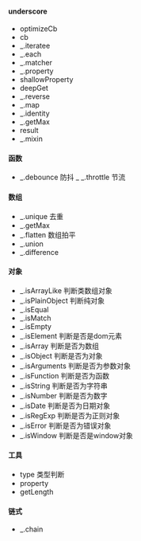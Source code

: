 #### underscore
- optimizeCb
- cb
- _.iteratee
- _.each
- _.matcher
- _.property
- shallowProperty
- deepGet
- _.reverse
- _.map
- _.identity
- _.getMax
- result
- _.mixin

#### 函数
- _.debounce 防抖
_ _.throttle 节流

#### 数组
- _.unique 去重
- _.getMax
- _.flatten 数组拍平
- _.union
- _.difference

#### 对象
- _.isArrayLike 判断类数组对象
- _.isPlainObject 判断纯对象
- _.isEqual
- _.isMatch
- _.isEmpty
- _.isElement 判断是否是dom元素
- _.isArray  判断是否为数组
- _.isObject  判断是否为对象
- _.isArguments  判断是否为参数对象
- _.isFunction 判断是否为函数
- _.isString 判断是否为字符串
- _.isNumber 判断是否为数字
- _.isDate 判断是否为日期对象
- _.isRegExp 判断是否为正则对象
- _.isError 判断是否为错误对象
- _.isWindow 判断是否是window对象

#### 工具
- type 类型判断
- property
- getLength

#### 链式
- _.chain


